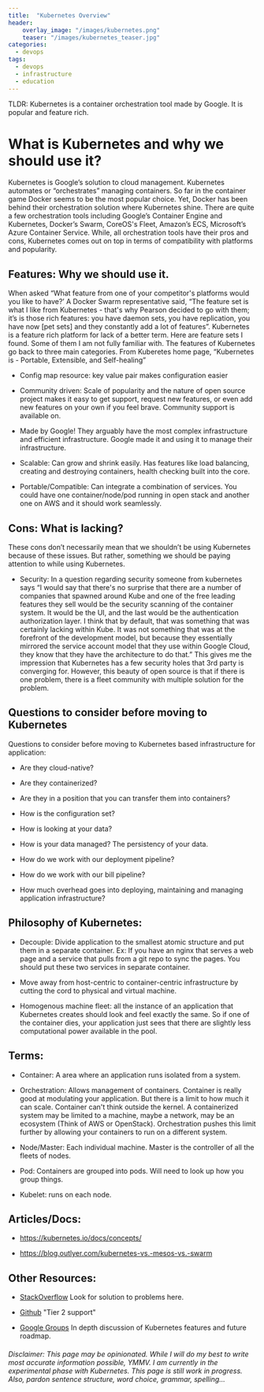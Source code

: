 ```yaml
---
title:  "Kubernetes Overview"
header:
    overlay_image: "/images/kubernetes.png"
    teaser: "/images/kubernetes_teaser.jpg"
categories: 
  - devops
tags:
  - devops
  - infrastructure
  - education
---
```


TLDR: Kubernetes is a container orchestration tool made by Google. It is popular and feature rich. 

# What is Kubernetes and why we should use it?

Kubernetes is Google’s solution to cloud management. Kubernetes
automates or “orchestrates” managing containers. So far in the container
game Docker seems to be the most popular choice. Yet, Docker has been
behind their orchestration solution where Kubernetes shine. There are
quite a few orchestration tools including Google’s Container Engine and
Kubernetes, Docker’s Swarm, CoreOS's Fleet, Amazon’s ECS, Microsoft’s
Azure Container Service. While, all orchestration tools have their pros
and cons, Kubernetes comes out on top in terms of compatibility with
platforms and popularity.

## Features: Why we should use it.
When asked “What feature from one of your competitor's platforms would
you like to have?’ A Docker Swarm representative said, “The feature set
is what I like from Kubernetes - that's why Pearson decided to go with
them; it’s is those rich features: you have daemon sets, you have
replication, you have now \[pet sets\] and they constantly add a lot of
features”. Kubernetes is a feature rich platform for lack of a better
term. Here are feature sets I found. Some of them I am not fully
familiar with. The features of Kubernetes go back to three main
categories. From Kuberetes home page, “Kubernetes is - Portable,
Extensible, and Self-healing”

-   Config map resource: key value pair makes configuration easier

-   Community driven: Scale of popularity and the nature of open source
    project makes it easy to get support, request new features, or even
    add new features on your own if you feel brave. Community support is
    available on.

-   Made by Google! They arguably have the most complex infrastructure
    and efficient infrastructure. Google made it and using it to manage
    their infrastructure.

-   Scalable: Can grow and shrink easily. Has features like load
    balancing, creating and destroying containers, health checking built
    into the core.

-   Portable/Compatible: Can integrate a combination of services. You
    could have one container/node/pod running in open stack and another
    one on AWS and it should work seamlessly.
    
## Cons: What is lacking?
These cons don’t necessarily mean that we shouldn’t be using Kubernetes
because of these issues. But rather, something we should be paying
attention to while using Kubernetes.

-   Security: In a question regarding security someone from kubernetes
    says “I would say that there's no surprise that there are a number
    of companies that spawned around Kube and one of the free leading
    features they sell would be the security scanning of the
    container system. It would be the UI, and the last would be the
    authentication authorization layer. I think that by default, that
    was something that was certainly lacking within Kube. It was not
    something that was at the forefront of the development model, but
    because they essentially mirrored the service account model that
    they use within Google Cloud, they know that they have the
    architecture to do that.” This gives me the impression that
    Kubernetes has a few security holes that 3rd party is
    converging for. However, this beauty of open source is that if there
    is one problem, there is a fleet community with multiple solution
    for the problem.

## Questions to consider before moving to Kubernetes
Questions to consider before moving to Kubernetes based infrastructure
for application:

-   Are they cloud-native?

-   Are they containerized?

-   Are they in a position that you can transfer them into containers?

-   How is the configuration set?

-   How is looking at your data?

-   How is your data managed? The persistency of your data.

-   How do we work with our deployment pipeline? 

-   How do we work with our bill pipeline?

-   How much overhead goes into deploying, maintaining and managing
    application infrastructure?
    

## Philosophy of Kubernetes:
-   Decouple: Divide application to the smallest atomic structure and
    put them in a separate container. Ex: If you have an nginx that
    serves a web page and a service that pulls from a git repo to sync
    the pages. You should put these two services in separate container.

-   Move away from host-centric to container-centric infrastructure by
    cutting the cord to physical and virtual machine.

-   Homogenous machine fleet: all the instance of an application that
    Kubernetes creates should look and feel exactly the same. So if one
    of the container dies, your application just sees that there are
    slightly less computational power available in the pool.
    
## Terms: 
-   Container: A area where an application runs isolated from a system.

-   Orchestration: Allows management of containers. Container is really
    good at modulating your application. But there is a limit to how
    much it can scale. Container can't think outside the kernel. A
    containerized system may be limited to a machine, maybe a network,
    may be an ecosystem (Think of AWS or OpenStack). Orchestration
    pushes this limit further by allowing your containers to run on a
    different system.

-   Node/Master: Each individual machine. Master is the controller of
    all the fleets of nodes.

-   Pod: Containers are grouped into pods. Will need to look up how you
    group things.

-   Kubelet: runs on each node.

## Articles/Docs:
-   <https://kubernetes.io/docs/concepts/>

-   <https://blog.outlyer.com/kubernetes-vs.-mesos-vs.-swarm>

## Other Resources:
-   [StackOverflow](https://stackoverflow.com/questions/tagged/kubernetes)
    Look for solution to problems here.

-   [Github](https://github.com/kubernetes/kubernetes/issues) "Tier 2
    support"

-   [Google
    Groups](https://groups.google.com/forum/#!forum/kubernetes-dev) In
    depth discussion of Kubernetes features and future roadmap.

###### Disclaimer: This page may be opinionated. While I will do my best to write most accurate information possible, YMMV. I am currently in the experimental phase with Kubernetes. This page is still work in progress. Also, pardon sentence structure, word choice, grammar, spelling...